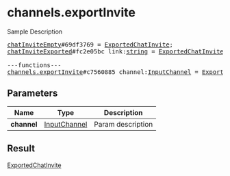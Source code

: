 # channels.exportInvite

Sample Description

<pre>
<a href="../constructor/chatInviteEmpty.md">chatInviteEmpty</a>#69df3769 = <a href="../type/ExportedChatInvite.md">ExportedChatInvite</a>;
<a href="../constructor/chatInviteExported.md">chatInviteExported</a>#fc2e05bc link:<a href="../type/string.md">string</a> = <a href="../type/ExportedChatInvite.md">ExportedChatInvite</a>;

---functions---
<a href="../method/channels.exportInvite.md">channels.exportInvite</a>#c7560885 channel:<a href="../type/InputChannel.md">InputChannel</a> = <a href="../type/ExportedChatInvite.md">ExportedChatInvite</a>;
</pre>
## Parameters

| Name | Type | Description |
|------|:----:|-------------|
| **channel** | <a href="../type/InputChannel.md">InputChannel</a> | Param description |

## Result

<a href="../type/ExportedChatInvite.md">ExportedChatInvite</a>

